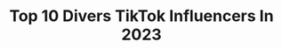 ---
title: Top 10 Divers TikTok Influencers In 2023
description: >-
  Find top divers TikTok influencers in 2023. Most popular hashtags: #fyp #foryou #fy.
platform: TikTok
hits: 4470
text_top: See the most popular TikTok influencers on inBeat.
text_bottom: Our search engine has 4470 TikTok influencers like this for you to contact.
profiles:
  - username: "thomasciprick"
    fullname: >-
      Thomas Ciprick
    bio: >-
      🇨🇦 Diver
    location: "Canada"
    followers: 116900
    engagement: 1042
    commentsToLikes: 0.003659
    id: ck806zczlnbd50j78tyvu07re
    verified: false
    hashtags: "#diving, #fyp, #greenscreen, #sport"
  - username: "electra_pain"
    fullname: >-
      Electra Pain
    bio: >-
      👑 DRAG QUEEN 🔥 Showgirl 🌈 Diversity 📍 Frankfurt am Main
    location: "Germany"
    followers: 355100
    engagement: 1809
    commentsToLikes: 0.029721
    id: ck9gsqjycjjqz0j78dx7bnbo8
    verified: true
    hashtags: "#pridewalk, #lgbt, #hamburg, #dragqueen"
  - username: "albagonzalojulibert"
    fullname: >-
      Alba Gonzalo Juliber
    bio: >-
      Nunca dejes de soñar ❤️ + 40 y con mucha alegría.. Diversión a tope
    location: "Spain"
    followers: 3125
    engagement: 3879
    commentsToLikes: 0.576319
    id: ckcek7bqktfm20j23soyh9qxq
    verified: false
    hashtags: "#espa, #felicidad, #lomejordemividaerestu, #lapipa"
  - username: "brendaoliver97"
    fullname: >-
      Brenda Oliver
    bio: >-
      DIVERSIÓN Y RISAS 1️⃣0️⃣0️⃣PRE😂😉♥️
    location: "Argentina"
    followers: 11600
    engagement: 2538
    commentsToLikes: 0.592530
    id: ckbag3byd84090j23tyl2xz1o
    verified: false
    hashtags: "#fnaf, #mi, #rose, #amy"
  - username: "itsmejorgeee"
    fullname: >-
      Jorgeee
    bio: >-
      A depressão é um quarto escuro e sem diversão, eu vou te ajudar a sair dele🌻
    location: "Brazil"
    followers: 146600
    engagement: 2271
    commentsToLikes: 0.057805
    id: ck90viuwq0a3v0j78pouenj0m
    verified: false
    hashtags: "#foryou, #ansiedade, #depress, #arte"
  - username: "claicepires1"
    fullname: >-
      Claice Pires /diversão
    bio: >-
      mulher, mãe, enfermeira, casada e feliz! tiktok é diversão 🤣
    location: "Brazil"
    followers: 3740
    engagement: 1717
    commentsToLikes: 0.248392
    id: ckcvheywmu4z40j2339t4fdxw
    verified: false
    hashtags: "#justi, #dueto, #forabolsonaro, #vacinacovid"
  - username: "maitealejandrocp"
    fullname: >-
      chololo.19.live
    bio: >-
      🏳️‍🌈Feministas, pro derechos, Lectura, cultura, y diversión 🏳️‍🌈
    location: "Mexico"
    followers: 179200
    engagement: 2719
    commentsToLikes: 0.025449
    id: ckc3ewudg0rfw0j236newmcde
    verified: false
    hashtags: "#culturamachista, #noalacoso, #sororidad, #cosasdevatos"
  - username: "cheko029"
    fullname: >-
      Checo 😇sonreí es gratis😇
    bio: >-
      Solo pura diversión 😇sonreír es gratis😇
    location: "United States"
    followers: 24800
    engagement: 1800
    commentsToLikes: 0.411674
    id: ckbbrp7xof90w0j23hn7q8l1n
    verified: false
    hashtags: "#cheko029, #sonriesiempre, #foryou, #comedia"
  - username: "luli_ferreiraa"
    fullname: >-
      Lulii🌻
    bio: >-
      por diversão🥰 OBRIGADA PELOS 13K💗 insta: @luli_ferreiraa NÃO ME STALKEIA!
    location: "Brazil"
    followers: 13200
    engagement: 1776
    commentsToLikes: 0.079531
    id: ckc8v7r4mhxer0j23u4kcfusz
    verified: false
    hashtags: "#foryou, #fyp, #costurar, #fy"
  - username: "vick.ama"
    fullname: >-
      rabuda
    bio: >-
      vcs são tudo pra mim!🖤 rp📍 por diversão✨
    location: "Brazil"
    followers: 349200
    engagement: 1484
    commentsToLikes: 0.030550
    id: ck8sf140om96k0j78poe4dmdo
    verified: false
    hashtags: "#fy, #infancia, #glowup, #diadasm"
---